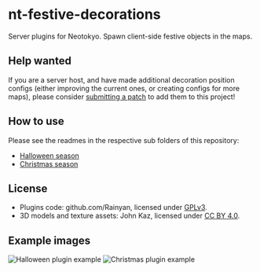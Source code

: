 # nt-festive-decorations

Server plugins for Neotokyo. Spawn client-side festive objects in the maps.

## Help wanted

If you are a server host, and have made additional decoration position configs (either improving the current ones, or creating configs for more maps), please consider [submitting a patch](https://github.com/Rainyan/nt-festive-decorations/issues/10) to add them to this project!

## How to use

Please see the readmes in the respective sub folders of this repository:

* [Halloween season](nt-halloween-decorations)
* [Christmas season](nt-christmas-decorations)

## License

* Plugins code: github.com/Rainyan, licensed under [GPLv3](https://www.gnu.org/licenses/gpl-3.0.en.html).
* 3D models and texture assets: John Kaz, licensed under [CC BY 4.0](https://creativecommons.org/licenses/by/4.0/).

## Example images

![Halloween plugin example](https://github.com/Rainyan/nt-festive-decorations/raw/master/example_images/halloween.jpg "Halloween plugin example")
![Christmas plugin example](https://github.com/Rainyan/nt-festive-decorations/raw/master/example_images/xmas.jpg "Christmas plugin example")
